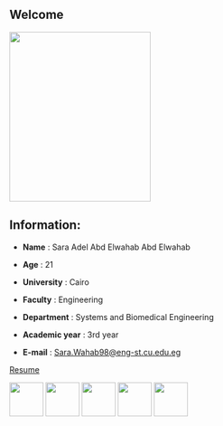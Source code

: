 ## Welcome


 <img src="images/SaRa.jpg" width="250" height="300" />

 ## Information:
* **Name** : Sara Adel Abd Elwahab Abd Elwahab

* **Age** : 21

* **University** : Cairo

* **Faculty** : Engineering

* **Department** : Systems and Biomedical Engineering

* **Academic year** : 3rd year

* **E-mail** : Sara.Wahab98@eng-st.cu.edu.eg


[Resume](https://github.com/sbme-tutorials/sbe201-markdown-resumes-sbe201-2021-team08/blob/master/member4.md)

   [<img src="images/gmail.png" width="60" height="60"/>](sarahadel540@gmail.com)
[<img src="images/facebook.jpg" width="60" height="60"/>](https://www.facebook.com/sarah.adel.100483)
[<img src="images/LinkedIn.jpg" width="60" height="60"/>](https://www.linkedin.com/in/sara-adel-b4858b150/)
[<img src="images/Github.png" width="60" height="60"/>](https://github.com/SaraAdel540)
[<img src="images/Instagram.png" width="60" height="60"/>]( https://www.instagram.com/sara.adel___/)
